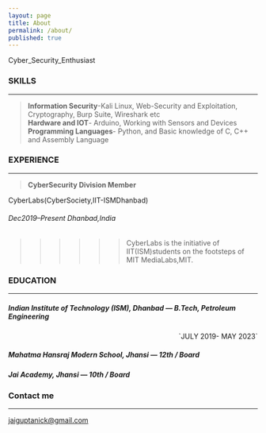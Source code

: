 ```yaml
---
layout: page
title: About
permalink: /about/
published: true
---
```


Cyber_Security_Enthusiast


### SKILLS
---

> **Information Security**-Kali Linux, Web-Security and Exploitation, Cryptography, Burp Suite, Wireshark etc <br>
> **Hardware and IOT**- Arduino, Working with Sensors and Devices<br> 
> **Programming Languages**- Python, and Basic knowledge of C, C++ and Assembly Language



### EXPERIENCE
---
> **CyberSecurity Division Member**
  
  CyberLabs(CyberSociety,IIT-ISMDhanbad)

###### Dec2019–Present Dhanbad,India
 
 >>>>>>CyberLabs is the initiative of IIT(ISM)students on the footsteps of MIT MediaLabs,MIT.

### EDUCATION                                                                                             
---

##### Indian Institute of Technology (ISM), Dhanbad — B.Tech, Petroleum Engineering
 
<div style="text-align:right;">
`JULY 2019- MAY 2023`
</div>  

##### Mahatma Hansraj Modern School, Jhansi — 12th / Board

##### Jai Academy, Jhansi — 10th / Board


### Contact me
---

[jaiguptanick@gmail.com](mailto:jaiguptanick@gmail.com)
